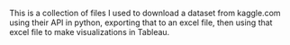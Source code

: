 This is a collection of files I used to download a dataset from kaggle.com using their API in python, exporting that to an excel file, then using that excel file to make visualizations in Tableau. 
